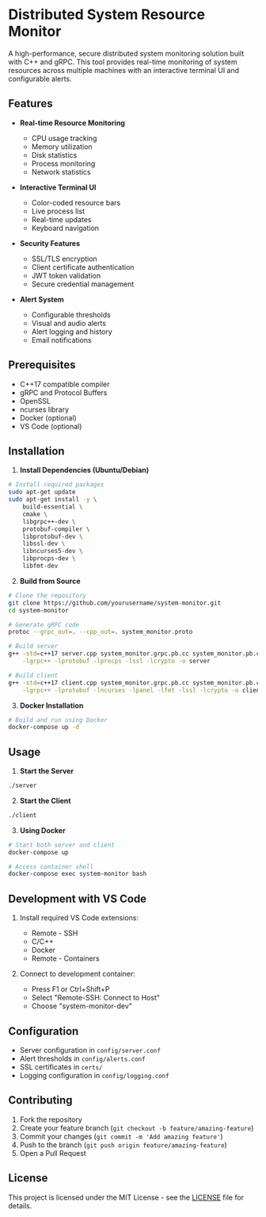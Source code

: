 # Distributed System Resource Monitor

A high-performance, secure distributed system monitoring solution built with C++ and gRPC. This tool provides real-time monitoring of system resources across multiple machines with an interactive terminal UI and configurable alerts.

## Features

- **Real-time Resource Monitoring**
  - CPU usage tracking
  - Memory utilization
  - Disk statistics
  - Process monitoring
  - Network statistics

- **Interactive Terminal UI**
  - Color-coded resource bars
  - Live process list
  - Real-time updates
  - Keyboard navigation

- **Security Features**
  - SSL/TLS encryption
  - Client certificate authentication
  - JWT token validation
  - Secure credential management

- **Alert System**
  - Configurable thresholds
  - Visual and audio alerts
  - Alert logging and history
  - Email notifications

## Prerequisites

- C++17 compatible compiler
- gRPC and Protocol Buffers
- OpenSSL
- ncurses library
- Docker (optional)
- VS Code (optional)

## Installation

1. **Install Dependencies (Ubuntu/Debian)**
```bash
# Install required packages
sudo apt-get update
sudo apt-get install -y \
    build-essential \
    cmake \
    libgrpc++-dev \
    protobuf-compiler \
    libprotobuf-dev \
    libssl-dev \
    libncurses5-dev \
    libprocps-dev \
    libfmt-dev
```

2. **Build from Source**
```bash
# Clone the repository
git clone https://github.com/yourusername/system-monitor.git
cd system-monitor

# Generate gRPC code
protoc --grpc_out=. --cpp_out=. system_monitor.proto

# Build server
g++ -std=c++17 server.cpp system_monitor.grpc.pb.cc system_monitor.pb.cc \
    -lgrpc++ -lprotobuf -lprocps -lssl -lcrypto -o server

# Build client
g++ -std=c++17 client.cpp system_monitor.grpc.pb.cc system_monitor.pb.cc \
    -lgrpc++ -lprotobuf -lncurses -lpanel -lfmt -lssl -lcrypto -o client
```

3. **Docker Installation**
```bash
# Build and run using Docker
docker-compose up -d
```

## Usage

1. **Start the Server**
```bash
./server
```

2. **Start the Client**
```bash
./client
```

3. **Using Docker**
```bash
# Start both server and client
docker-compose up

# Access container shell
docker-compose exec system-monitor bash
```

## Development with VS Code

1. Install required VS Code extensions:
   - Remote - SSH
   - C/C++
   - Docker
   - Remote - Containers

2. Connect to development container:
   - Press F1 or Ctrl+Shift+P
   - Select "Remote-SSH: Connect to Host"
   - Choose "system-monitor-dev"

## Configuration

- Server configuration in `config/server.conf`
- Alert thresholds in `config/alerts.conf`
- SSL certificates in `certs/`
- Logging configuration in `config/logging.conf`

## Contributing

1. Fork the repository
2. Create your feature branch (`git checkout -b feature/amazing-feature`)
3. Commit your changes (`git commit -m 'Add amazing feature'`)
4. Push to the branch (`git push origin feature/amazing-feature`)
5. Open a Pull Request

## License

This project is licensed under the MIT License - see the [LICENSE](LICENSE) file for details.
